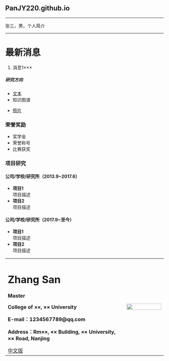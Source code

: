 ## PanJY220.github.io



<hr>  
<p>张三，男，个人简介</p>
<hr>

<h1>最新消息</h1>

<ol>
<li>消息1×××</li>
</ol>
<h5>研究方向</h5>

<ul>
<li> <a href="https://cn.bing.com"> 文本 </a> </li>
<li>知识图谱</li>
</ul>
<ul>
<li> <a href="https://www.jianguoyun.com/p/DeSx_aQQovzhBhjInpYD"> 照片 </a> </li>
</ul>

<h3>荣誉奖励</h3>

<ul>
<li>奖学金</li>
<li>荣誉称号</li>
<li>比赛获奖</li>
</ul>

<h3>项目研究</h3>
<h4>公司/学校/研究所（2013.9~2017.6）</h4>

<ul>
<li><strong>项目1</strong><br>项目描述</li>
<li><strong>项目2</strong><br>项目描述</li>
</ul>
<h4>公司/学校/研究所（2017.9~至今）</h4>
<ul>
<li><strong>项目1</strong><br>项目描述</li>
<li><strong>项目2</strong><br>项目描述</li>
</ul>


<div>
<table border="0">
  <tr>
    <td>
      <h1>Zhang San</h1>
      <p><b>Master</b></p>
      <p><b>College of ××, ×× University</b></p>
      <p><b>E-mail：1234567789@qq.com</b></p>
      <p><b>Address：Rm××, ×× Building, ×× University, ×× Road, Nanjing</b></p>
      <a href="/index.html">中文版</a>
    </td>
    <td width="25%">
      <img src="/zhengjianzhao.jpg" width="100%">
    </td>
  </tr>
</table>
</div>
